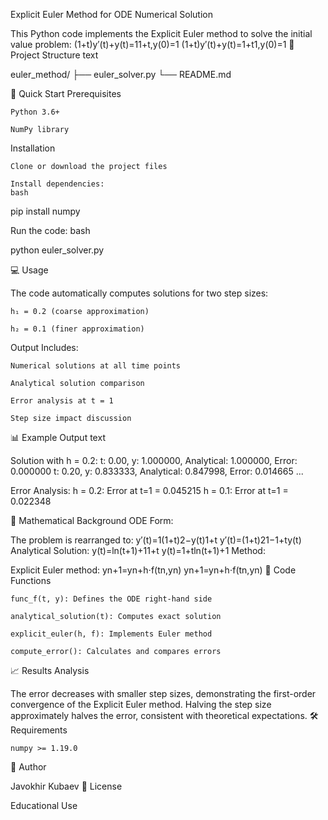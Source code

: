 Explicit Euler Method for ODE Numerical Solution

This Python code implements the Explicit Euler method to solve the initial value problem:
(1+t)y′(t)+y(t)=11+t,y(0)=1
(1+t)y′(t)+y(t)=1+t1​,y(0)=1
📁 Project Structure
text

euler_method/
├── euler_solver.py
└── README.md

🚀 Quick Start
Prerequisites

    Python 3.6+

    NumPy library

Installation

    Clone or download the project files

    Install dependencies:
    bash

pip install numpy

Run the code:
bash

python euler_solver.py

💻 Usage

The code automatically computes solutions for two step sizes:

    h₁ = 0.2 (coarse approximation)

    h₂ = 0.1 (finer approximation)

Output Includes:

    Numerical solutions at all time points

    Analytical solution comparison

    Error analysis at t = 1

    Step size impact discussion

📊 Example Output
text

Solution with h = 0.2:
t: 0.00, y: 1.000000, Analytical: 1.000000, Error: 0.000000
t: 0.20, y: 0.833333, Analytical: 0.847998, Error: 0.014665
...

Error Analysis:
h = 0.2: Error at t=1 = 0.045215
h = 0.1: Error at t=1 = 0.022348

🧮 Mathematical Background
ODE Form:

The problem is rearranged to:
y′(t)=1(1+t)2−y(t)1+t
y′(t)=(1+t)21​−1+ty(t)​
Analytical Solution:
y(t)=ln⁡(t+1)+11+t
y(t)=1+tln(t+1)+1​
Method:

Explicit Euler method:
yn+1=yn+h⋅f(tn,yn)
yn+1​=yn​+h⋅f(tn​,yn​)
🔧 Code Functions

    func_f(t, y): Defines the ODE right-hand side

    analytical_solution(t): Computes exact solution

    explicit_euler(h, f): Implements Euler method

    compute_error(): Calculates and compares errors

📈 Results Analysis

The error decreases with smaller step sizes, demonstrating the first-order convergence of the Explicit Euler method. Halving the step size approximately halves the error, consistent with theoretical expectations.
🛠 Requirements

    numpy >= 1.19.0

👥 Author

Javokhir Kubaev
📄 License

Educational Use